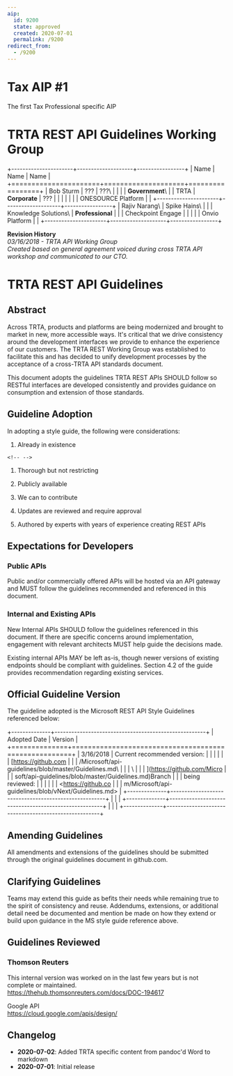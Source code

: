 ```yaml
---
aip:
  id: 9200
  state: approved
  created: 2020-07-01
  permalink: /9200
redirect_from:
  - /9200
---
```


# Tax AIP #1
The first Tax Professional specific AIP


TRTA REST API Guidelines Working Group
======================================

+----------------------+--------------------+-----------------+
| Name                 | Name               | Name            |
+======================+====================+=================+
| Bob Sturm            | ???                | ???\            |
|                      |                    | **Government**\ |
| TRTA                 | **Corporate**      | ???             |
|                      |                    |                 |
|                      | ONESOURCE Platform |                 |
+----------------------+--------------------+-----------------+
| Rajiv Narang\        | Spike Hains\       |                 |
| Knowledge Solutions\ | **Professional**   |                 |
| Checkpoint Engage    |                    |                 |
|                      | Onvio Platform     |                 |
+----------------------+--------------------+-----------------+

**Revision History**\
*03/16/2018 - TRTA API Working Group*\
*Created based on general agreement voiced during cross TRTA API
workshop and communicated to our CTO.*

TRTA REST API Guidelines
========================

Abstract
--------

Across TRTA, products and platforms are being modernized and brought to
market in new, more accessible ways. It's critical that we drive
consistency around the development interfaces we provide to enhance the
experience of our customers. The TRTA REST Working Group was established
to facilitate this and has decided to unify development processes by the
acceptance of a cross-TRTA API standards document.

This document adopts the guidelines TRTA REST APIs SHOULD follow so
RESTful interfaces are developed consistently and provides guidance on
consumption and extension of those standards.

Guideline Adoption
------------------

In adopting a style guide, the following were considerations:

1.  Already in existence

```{=html}
<!-- -->
```
1.  Thorough but not restricting

2.  Publicly available

3.  We can to contribute

4.  Updates are reviewed and require approval

5.  Authored by experts with years of experience creating REST APIs

Expectations for Developers
---------------------------

### Public APIs

Public and/or commercially offered APIs will be hosted via an API
gateway and MUST follow the guidelines recommended and referenced in
this document.

### Internal and Existing APIs

New Internal APIs SHOULD follow the guidelines referenced in this
document. If there are specific concerns around implementation,
engagement with relevant architects MUST help guide the decisions made.

Existing internal APIs MAY be left as-is, though newer versions of
existing endpoints should be compliant with guidelines. Section 4.2 of
the guide provides recommendation regarding existing services.

Official Guideline Version
--------------------------

The guideline adopted is the Microsoft REST API Style Guidelines
referenced below:

+--------------+------------------------------------------------------+
| Adopted Date | Version                                              |
+==============+======================================================+
| 3/16/2018    | Current recommended version:                         |
|              |                                                      |
|              | [https://github.com                                  |
|              | /Microsoft/api-guidelines/blob/master/Guidelines.md\ |
|              | \                                                    |
|              | ](https://github.com/Micro                           |
|              | soft/api-guidelines/blob/master/Guidelines.md)Branch |
|              | being reviewed:                                      |
|              |                                                      |
|              | <https://github.co                                   |
|              | m/Microsoft/api-guidelines/blob/vNext/Guidelines.md> |
+--------------+------------------------------------------------------+
|              |                                                      |
+--------------+------------------------------------------------------+
|              |                                                      |
+--------------+------------------------------------------------------+

Amending Guidelines
-------------------

All amendments and extensions of the guidelines should be submitted
through the original guidelines document in github.com.

Clarifying Guidelines
---------------------

Teams may extend this guide as befits their needs while remaining true
to the spirit of consistency and reuse. Addendums, extensions, or
additional detail need be documented and mention be made on how they
extend or build upon guidance in the MS style guide reference above.

Guidelines Reviewed
-------------------

### Thomson Reuters

This internal version was worked on in the last few years but is not
complete or maintained.\
<https://thehub.thomsonreuters.com/docs/DOC-194617>

Google API\
<https://cloud.google.com/apis/design/>


## Changelog

- **2020-07-02**: Added TRTA specific content from pandoc'd Word to markdown
- **2020-07-01**: Initial release